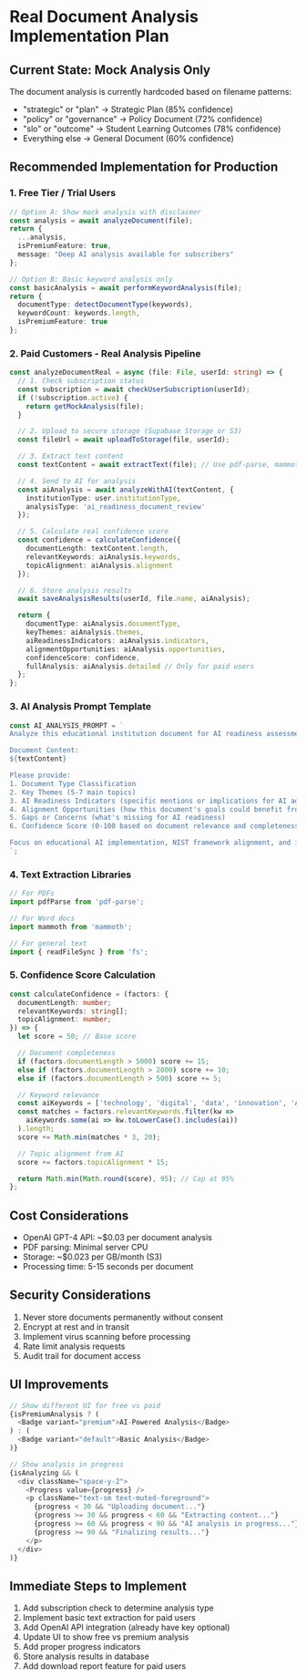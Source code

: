 # Real Document Analysis Implementation Plan

## Current State: Mock Analysis Only

The document analysis is currently hardcoded based on filename patterns:
- "strategic" or "plan" → Strategic Plan (85% confidence)
- "policy" or "governance" → Policy Document (72% confidence)  
- "slo" or "outcome" → Student Learning Outcomes (78% confidence)
- Everything else → General Document (60% confidence)

## Recommended Implementation for Production

### 1. Free Tier / Trial Users
```typescript
// Option A: Show mock analysis with disclaimer
const analysis = await analyzeDocument(file);
return {
  ...analysis,
  isPremiumFeature: true,
  message: "Deep AI analysis available for subscribers"
};

// Option B: Basic keyword analysis only
const basicAnalysis = await performKeywordAnalysis(file);
return {
  documentType: detectDocumentType(keywords),
  keywordCount: keywords.length,
  isPremiumFeature: true
};
```

### 2. Paid Customers - Real Analysis Pipeline

```typescript
const analyzeDocumentReal = async (file: File, userId: string) => {
  // 1. Check subscription status
  const subscription = await checkUserSubscription(userId);
  if (!subscription.active) {
    return getMockAnalysis(file);
  }

  // 2. Upload to secure storage (Supabase Storage or S3)
  const fileUrl = await uploadToStorage(file, userId);

  // 3. Extract text content
  const textContent = await extractText(file); // Use pdf-parse, mammoth, etc.

  // 4. Send to AI for analysis
  const aiAnalysis = await analyzeWithAI(textContent, {
    institutionType: user.institutionType,
    analysisType: 'ai_readiness_document_review'
  });

  // 5. Calculate real confidence score
  const confidence = calculateConfidence({
    documentLength: textContent.length,
    relevantKeywords: aiAnalysis.keywords,
    topicAlignment: aiAnalysis.alignment
  });

  // 6. Store analysis results
  await saveAnalysisResults(userId, file.name, aiAnalysis);

  return {
    documentType: aiAnalysis.documentType,
    keyThemes: aiAnalysis.themes,
    aiReadinessIndicators: aiAnalysis.indicators,
    alignmentOpportunities: aiAnalysis.opportunities,
    confidenceScore: confidence,
    fullAnalysis: aiAnalysis.detailed // Only for paid users
  };
};
```

### 3. AI Analysis Prompt Template

```typescript
const AI_ANALYSIS_PROMPT = `
Analyze this educational institution document for AI readiness assessment.

Document Content:
${textContent}

Please provide:
1. Document Type Classification
2. Key Themes (5-7 main topics)
3. AI Readiness Indicators (specific mentions or implications for AI adoption)
4. Alignment Opportunities (how this document's goals could benefit from AI)
5. Gaps or Concerns (what's missing for AI readiness)
6. Confidence Score (0-100 based on document relevance and completeness)

Focus on educational AI implementation, NIST framework alignment, and institutional readiness.
`;
```

### 4. Text Extraction Libraries

```javascript
// For PDFs
import pdfParse from 'pdf-parse';

// For Word docs  
import mammoth from 'mammoth';

// For general text
import { readFileSync } from 'fs';
```

### 5. Confidence Score Calculation

```typescript
const calculateConfidence = (factors: {
  documentLength: number;
  relevantKeywords: string[];
  topicAlignment: number;
}) => {
  let score = 50; // Base score

  // Document completeness
  if (factors.documentLength > 5000) score += 15;
  else if (factors.documentLength > 2000) score += 10;
  else if (factors.documentLength > 500) score += 5;

  // Keyword relevance
  const aiKeywords = ['technology', 'digital', 'data', 'innovation', 'AI', 'artificial intelligence'];
  const matches = factors.relevantKeywords.filter(kw => 
    aiKeywords.some(ai => kw.toLowerCase().includes(ai))
  ).length;
  score += Math.min(matches * 3, 20);

  // Topic alignment from AI
  score += factors.topicAlignment * 15;

  return Math.min(Math.round(score), 95); // Cap at 95%
};
```

## Cost Considerations

- OpenAI GPT-4 API: ~$0.03 per document analysis
- PDF parsing: Minimal server CPU
- Storage: ~$0.023 per GB/month (S3)
- Processing time: 5-15 seconds per document

## Security Considerations

1. Never store documents permanently without consent
2. Encrypt at rest and in transit
3. Implement virus scanning before processing
4. Rate limit analysis requests
5. Audit trail for document access

## UI Improvements

```typescript
// Show different UI for free vs paid
{isPremiumAnalysis ? (
  <Badge variant="premium">AI-Powered Analysis</Badge>
) : (
  <Badge variant="default">Basic Analysis</Badge>
)}

// Show analysis in progress
{isAnalyzing && (
  <div className="space-y-2">
    <Progress value={progress} />
    <p className="text-sm text-muted-foreground">
      {progress < 30 && "Uploading document..."}
      {progress >= 30 && progress < 60 && "Extracting content..."}
      {progress >= 60 && progress < 90 && "AI analysis in progress..."}
      {progress >= 90 && "Finalizing results..."}
    </p>
  </div>
)}
```

## Immediate Steps to Implement

1. Add subscription check to determine analysis type
2. Implement basic text extraction for paid users
3. Add OpenAI API integration (already have key optional)
4. Update UI to show free vs premium analysis
5. Add proper progress indicators
6. Store analysis results in database
7. Add download report feature for paid users